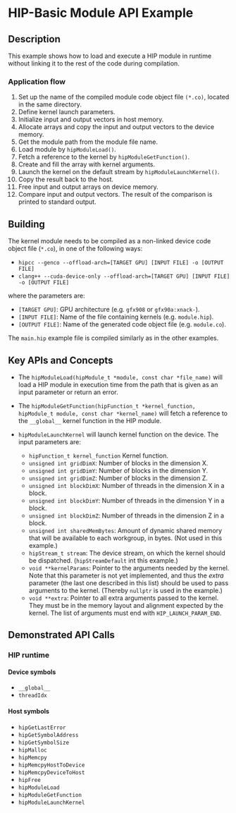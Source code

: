 # HIP-Basic Module API Example

## Description

This example shows how to load and execute a HIP module in runtime without linking it to the rest of the code during compilation.

### Application flow

1. Set up the name of the compiled module code object file `(*.co)`, located in the same directory.
2. Define kernel launch parameters.
3. Initialize input and output vectors in host memory.
4. Allocate arrays and copy the input and output vectors to the device memory.
5. Get the module path from the module file name.
6. Load module by `hipModuleLoad()`.
7. Fetch a reference to the kernel by `hipModuleGetFunction()`.
8. Create and fill the array with kernel arguments.
9. Launch the kernel on the default stream by `hipModuleLaunchKernel()`.
10. Copy the result back to the host.
11. Free input and output arrays on device memory.
12. Compare input and output vectors. The result of the comparison is printed to standard output.

## Building

The kernel module needs to be compiled as a non-linked device code object file (`*.co`), in one of the following ways:

- `hipcc --genco --offload-arch=[TARGET GPU] [INPUT FILE] -o [OUTPUT FILE]`
- `clang++ --cuda-device-only --offload-arch=[TARGET GPU] [INPUT FILE] -o [OUTPUT FILE]`

where the parameters are:

- `[TARGET GPU]`: GPU architecture (e.g. `gfx908` or `gfx90a:xnack-`).
- `[INPUT FILE]`: Name of the file containing kernels (e.g. `module.hip`).
- `[OUTPUT FILE]`: Name of the generated code object file (e.g. `module.co`).

The `main.hip` example file is compiled similarly as in the other examples.

## Key APIs and Concepts

- The `hipModuleLoad(hipModule_t *module, const char *file_name)` will load a HIP module in execution time from the path that is given as an input parameter or return an error.

- The `hipModuleGetFunction(hipFunction_t *kernel_function, hipModule_t module, const char *kernel_name)` will fetch a reference to the `__global__` kernel function in the HIP module.

- `hipModuleLaunchKernel` will launch kernel function on the device. The input parameters are:

  - `hipFunction_t kernel_function` Kernel function.
  - `unsigned int gridDimX`: Number of blocks in the dimension X.
  - `unsigned int gridDimY`: Number of blocks in the dimension Y.
  - `unsigned int gridDimZ`: Number of blocks in the dimension Z.
  - `unsigned int blockDimX`: Number of threads in the dimension X in a block.
  - `unsigned int blockDimY`: Number of threads in the dimension Y in a block.
  - `unsigned int blockDimZ`: Number of threads in the dimension Z in a block.
  - `unsigned int sharedMemBytes`: Amount of dynamic shared memory that will be available to each workgroup, in bytes. (Not used in this example.)
  - `hipStream_t stream`: The device stream, on which the kernel should be dispatched. (`hipStreamDefault` int this example.)
  - `void **kernelParams`: Pointer to the arguments needed by the kernel. Note that this parameter is not yet implemented, and thus the _extra_ parameter (the last one described in this list) should be used to pass arguments to the kernel. (Thereby `nullptr` is used in the example.)
  - `void **extra`: Pointer to all extra arguments passed to the kernel. They must be in the memory layout and alignment expected by the kernel. The list of arguments must end with `HIP_LAUNCH_PARAM_END`.

## Demonstrated API Calls

### HIP runtime

#### Device symbols

- `__global__`
- `threadIdx`

#### Host symbols

- `hipGetLastError`
- `hipGetSymbolAddress`
- `hipGetSymbolSize`
- `hipMalloc`
- `hipMemcpy`
- `hipMemcpyHostToDevice`
- `hipMemcpyDeviceToHost`
- `hipFree`
- `hipModuleLoad`
- `hipModuleGetFunction`
- `hipModuleLaunchKernel`
